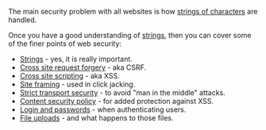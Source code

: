 The main security problem with all websites is how [strings of characters](../doc/security/strings.md) are handled.

Once you have a good understanding of [strings](../doc/security/strings.md), then you can cover some of the finer points of web security:

* [Strings](../doc/security/strings.md) - yes, it is really important.
* [Cross site request forgery](../doc/security/csrf.md) - aka CSRF.
* [Cross site scripting](../doc/security/xss.md) - aka XSS.
* [Site framing](../doc/security/framing.md) - used in click jacking.
* [Strict transport security](../doc/security/transport.md) - to avoid "man in the middle" attacks.
* [Content security policy](../doc/security/csp.md) - for added protection against XSS.
* [Login and passwords](../doc/security/logins.md) - when authenticating users.
* [File uploads](../doc/security/files.md) - and what happens to those files.
